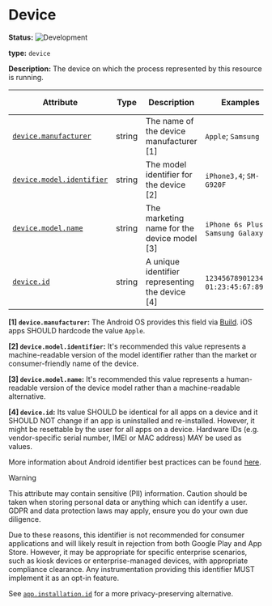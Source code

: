 # Device

<!-- semconv resource.device -->
<!-- NOTE: THIS TEXT IS AUTOGENERATED. DO NOT EDIT BY HAND. -->
<!-- see templates/registry/markdown/snippet.md.j2 -->
<!-- prettier-ignore-start -->
<!-- markdownlint-capture -->
<!-- markdownlint-disable -->


**Status:** ![Development](https://img.shields.io/badge/-development-blue)

**type:** `device`

**Description:** The device on which the process represented by this resource is running.

| Attribute  | Type | Description  | Examples  | [Requirement Level](https://opentelemetry.io/docs/specs/semconv/general/attribute-requirement-level/) | Stability |
|---|---|---|---|---|---|
| [`device.manufacturer`](/docs/attributes-registry/device.md) | string | The name of the device manufacturer [1] | `Apple`; `Samsung` | `Recommended` | ![Development](https://img.shields.io/badge/-development-blue) |
| [`device.model.identifier`](/docs/attributes-registry/device.md) | string | The model identifier for the device [2] | `iPhone3,4`; `SM-G920F` | `Recommended` | ![Development](https://img.shields.io/badge/-development-blue) |
| [`device.model.name`](/docs/attributes-registry/device.md) | string | The marketing name for the device model [3] | `iPhone 6s Plus`; `Samsung Galaxy S6` | `Recommended` | ![Development](https://img.shields.io/badge/-development-blue) |
| [`device.id`](/docs/attributes-registry/device.md) | string | A unique identifier representing the device [4] | `123456789012345`; `01:23:45:67:89:AB` | `Opt-In` | ![Development](https://img.shields.io/badge/-development-blue) |

**[1] `device.manufacturer`:** The Android OS provides this field via [Build](https://developer.android.com/reference/android/os/Build#MANUFACTURER). iOS apps SHOULD hardcode the value `Apple`.

**[2] `device.model.identifier`:** It's recommended this value represents a machine-readable version of the model identifier rather than the market or consumer-friendly name of the device.

**[3] `device.model.name`:** It's recommended this value represents a human-readable version of the device model rather than a machine-readable alternative.

**[4] `device.id`:** Its value SHOULD be identical for all apps on a device and it SHOULD NOT change if an app is uninstalled and re-installed.
However, it might be resettable by the user for all apps on a device.
Hardware IDs (e.g. vendor-specific serial number, IMEI or MAC address) MAY be used as values.

More information about Android identifier best practices can be found [here](https://developer.android.com/training/articles/user-data-ids).

> [!WARNING]
>
> This attribute may contain sensitive (PII) information. Caution should be taken when storing personal data or anything which can identify a user. GDPR and data protection laws may apply,
> ensure you do your own due diligence.
>
> Due to these reasons, this identifier is not recommended for consumer applications and will likely result in rejection from both Google Play and App Store.
> However, it may be appropriate for specific enterprise scenarios, such as kiosk devices or enterprise-managed devices, with appropriate compliance clearance.
> Any instrumentation providing this identifier MUST implement it as an opt-in feature.
>
> See [`app.installation.id`](/docs/attributes-registry/app.md#app-installation-id) for a more privacy-preserving alternative.

<!-- markdownlint-restore -->
<!-- prettier-ignore-end -->
<!-- END AUTOGENERATED TEXT -->
<!-- endsemconv -->
